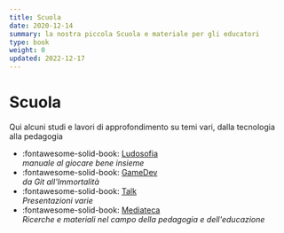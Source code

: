 ```yaml
---
title: Scuola
date: 2020-12-14
summary: la nostra piccola Scuola e materiale per gli educatori
type: book
weight: 0
updated: 2022-12-17
---
```

# Scuola

Qui alcuni studi e lavori di approfondimento su temi vari, dalla tecnologia alla pedagogia

<div class="grid cards" markdown>

- :fontawesome-solid-book: [Ludosofia](ludosofia/index.md)  
_manuale al giocare bene insieme_
- :fontawesome-solid-book: [GameDev](game-dev/index.md)  
_da Git all'Immortalità_ 
- :fontawesome-solid-book: [Talk](talk/umanesimo-tecnologia.md)  
_Presentazioni varie_ 
- :fontawesome-solid-book: [Mediateca](mediateca/tabella-periodica-fumetti.md)  
_Ricerche e materiali nel campo della pedagogia e dell'educazione_ 

</div>
